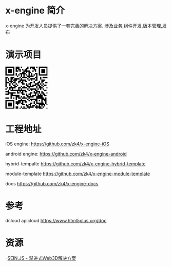 # x-engine 简介
x-engine 为开发人员提供了一套完善的解决方案. 涉及业务,组件开发,版本管理,发布

# 演示项目

![蒲公英(iOS)](assets/image-20200719191338519.png)



# 工程地址

iOS engine: https://github.com/zk4/x-engine-iOS

android engine: https://github.com/zk4/x-engine-android

hybrid-tempalte https://github.com/zk4/x-engine-hybrid-template

module-template https://github.com/zk4/x-engine-module-template

docs https://github.com/zk4/x-engine-docs

# 参考
dcloud apicloud https://www.html5plus.org/doc

# 资源
-[SEIN.JS - 渐进式Web3D解决方案](https://github.com/hiloteam/Sein.js)

